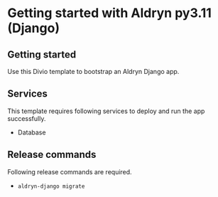 # Getting started with Aldryn py3.11 (Django)


## Getting started

Use this Divio template to bootstrap an Aldryn Django app.

## Services
This template requires following services to deploy and run the app successfully.
- Database

## Release commands
Following release commands are required.
- `aldryn-django migrate`
